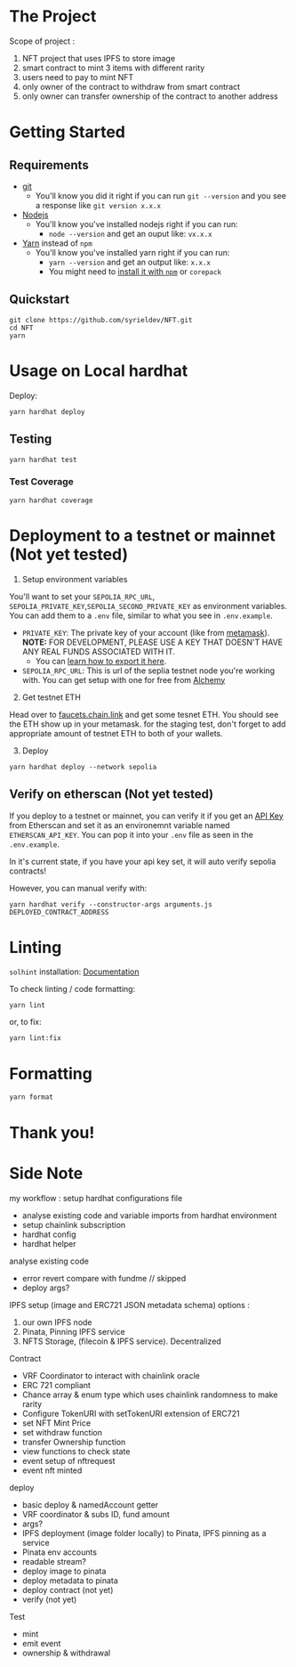 # The Project
Scope of project :
1. NFT project that uses IPFS to store image
2. smart contract to mint 3 items with different rarity
3. users need to pay to mint NFT
4. only owner of the contract to withdraw from smart contract
5. only owner can transfer ownership of the contract to another address

# Getting Started
## Requirements

- [git](https://git-scm.com/book/en/v2/Getting-Started-Installing-Git)
  - You'll know you did it right if you can run `git --version` and you see a response like `git version x.x.x`
- [Nodejs](https://nodejs.org/en/)
  - You'll know you've installed nodejs right if you can run:
    - `node --version` and get an ouput like: `vx.x.x`
- [Yarn](https://yarnpkg.com/getting-started/install) instead of `npm`
  - You'll know you've installed yarn right if you can run:
    - `yarn --version` and get an output like: `x.x.x`
    - You might need to [install it with `npm`](https://classic.yarnpkg.com/lang/en/docs/install/) or `corepack`

## Quickstart
```
git clone https://github.com/syrieldev/NFT.git
cd NFT
yarn
```

# Usage on Local hardhat

Deploy:

```
yarn hardhat deploy
```

## Testing

```
yarn hardhat test
```

### Test Coverage

```
yarn hardhat coverage
```

# Deployment to a testnet or mainnet (Not yet tested)

1. Setup environment variables

You'll want to set your `SEPOLIA_RPC_URL`, `SEPOLIA_PRIVATE_KEY`,`SEPOLIA_SECOND_PRIVATE_KEY`  as environment variables. You can add them to a `.env` file, similar to what you see in `.env.example`.

- `PRIVATE_KEY`: The private key of your account (like from [metamask](https://metamask.io/)). **NOTE:** FOR DEVELOPMENT, PLEASE USE A KEY THAT DOESN'T HAVE ANY REAL FUNDS ASSOCIATED WITH IT.
  - You can [learn how to export it here](https://metamask.zendesk.com/hc/en-us/articles/360015289632-How-to-Export-an-Account-Private-Key).
- `SEPOLIA_RPC_URL`: This is url of the seplia testnet node you're working with. You can get setup with one for free from [Alchemy](https://alchemy.com/?a=673c802981)

2. Get testnet ETH

Head over to [faucets.chain.link](https://faucets.chain.link/) and get some tesnet ETH. You should see the ETH show up in your metamask.
for the staging test, don't forget to add appropriate amount of testnet ETH to both of your wallets.

3. Deploy

```
yarn hardhat deploy --network sepolia
```

## Verify on etherscan (Not yet tested)

If you deploy to a testnet or mainnet, you can verify it if you get an [API Key](https://etherscan.io/myapikey) from Etherscan and set it as an environemnt variable named `ETHERSCAN_API_KEY`. You can pop it into your `.env` file as seen in the `.env.example`.

In it's current state, if you have your api key set, it will auto verify sepolia contracts!

However, you can manual verify with:

```
yarn hardhat verify --constructor-args arguments.js DEPLOYED_CONTRACT_ADDRESS
```

# Linting

`solhint` installation: [Documentation](https://protofire.github.io/solhint/#installation)

To check linting / code formatting:
```
yarn lint
```
or, to fix: 
```
yarn lint:fix
```

# Formatting 

```
yarn format
```


# Thank you!

# Side Note
my workflow :
setup hardhat configurations file
- analyse existing code and variable imports from hardhat environment
- setup chainlink subscription
- hardhat config
- hardhat helper

analyse existing code
- error revert compare with fundme // skipped
- deploy args?

IPFS setup (image and ERC721 JSON metadata schema)
options :
1. our own IPFS node
2. Pinata, Pinning IPFS service
3. NFTS Storage, (filecoin & IPFS service). Decentralized

Contract
- VRF Coordinator to interact with chainlink oracle
- ERC 721 compliant
- Chance array & enum type which uses chainlink randomness to make rarity
- Configure TokenURI with setTokenURI extension of ERC721
- set NFT Mint Price
- set withdraw function
- transfer Ownership function
- view functions to check state
- event setup of nftrequest
- event nft minted


deploy
- basic deploy & namedAccount getter
- VRF coordinator & subs ID, fund amount
- args?
- IPFS deployment (image folder locally) to Pinata, IPFS pinning as a service
- Pinata env accounts
- readable stream?
- deploy image to pinata
- deploy metadata to pinata
- deploy contract (not yet) 
- verify (not yet)


Test
- mint
- emit event
- ownership & withdrawal
